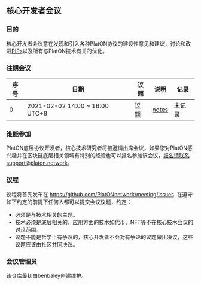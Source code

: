 ## 核心开发者会议

### 目的
核心开发者会议意在发现和引入各种PlatON协议的建设性意见和建议，讨论和改进[PIPs](https://github.com/PlatONnetwork/PIPs)以及所有与PlatON技术有关的优化。

### 往期会议

 序号 | 日期                             | 议题        | 说明          | 记录            |
--- | -------------------------------- | -------------- |-------------- | -------------------- |
  0 | 2021-02-02 14:00 ~ 16:00 UTC+8  | [议题](https://github.com/PlatONnetwork/meeting/issues/1) | [notes](Core%20Devs%20Meetings/Meeting%200.md) | 未记录 |


### 谁能参加
PlatON底层协议开发者，核心技术研究者将被邀请出席会议，如果您对PlatON感兴趣并在区块链底层相关领域有特别的经验也可以报名参加该会议，报名请联系support@platon.network。

### 议程
议程将首先发布在 https://github.com/PlatONnetwork/meeting/issues. 在遵守如下约定的前提下任何人都可以提交会议议题，约定：
- 必须是与技术相关的主题。
- 技术必须是底层相关的，应用方面的技术如代币、NFT等不在核心技术会议的讨论范围。
- 议题不能是哲学上有争议的，核心开发者不会对有争论的议题做出决议，这些议题应该由社区共同决议。

### 会议管理员
该仓库最初由benbaley创建维护。